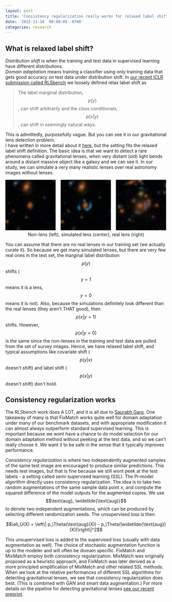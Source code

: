 ```yaml
---
layout: post
title: 'Consistency regularization really works for relaxed label shift'
date: '2022-11-18  00:00:00 -0700'
categories: research
---
```


## What is relaxed label shift?

*Distribution shift* is when the training and test data in supervised learning have different distributions.  
*Domain adaptation* means training a classifier using only training data that gets good accuracy on test data under distribution shift.
In [our recent ICLR submission called RLSbench](https://openreview.net/forum?id=kLvYYV-YK_j) we loosely defined relax label shift as

> The label marginal distribution, $$p(y)$$, can shift arbitrarily and the class conditionals, $$p(x\vert y)$$, can shift in seemingly natural ways.

This is admittedly, purposefully vague.  But you can see it in our gravitational lens detection problem.  
I have written in more detail about it [here](https://jsharpna.github.io/research/2022/03/28/gravitational-lenses.html), but the setting fits the relaxed label shift definition.
The basic idea is that we want to detect a rare phenomena called gravitational lenses, when very distant (old) light bends around a distant massive object like a galaxy and we can see it.
In our study, we can simulate a very many realistic lenses over real astronomy images without lenses.

<p align='center'>
<img src='/images/lenses/grav_lens.jpg'><br>
Non-lens (left), simulated lens (center), real lens (right)
</p>

You can assume that there are no real lenses in our training set (we actually curate it).
So because we get many simulated lenses, but there are very few real ones in the test set, the marginal label distribution $$p(y)$$ shifts ($$y=1$$ means it is a lens, $$y=0$$ means it is not).
Also, because the simulations definitely look different than the real lenses (they aren't THAT good), then $$p(x\vert y=1)$$ shifts.
However, $$p(x\vert y=0)$$ is the same since the non-lenses in the training and test data are pulled from the set of survey images.
Hence, we have relaxed label shift, and typical assumptions like covariate shift ($$p(y\vert x)$$ doesn't shift) and label shift ($$p(x\vert y)$$ doesn't shift) don't hold.

## Consistency regularization works

The RLSbench work does A LOT, and it is all due to [Saurabh Garg](https://saurabhgarg1996.github.io/).
One takeaway of many is that FixMatch works quite well for domain adaptation under many of our benchmark datasets, and with appropriate modification it can almost always outperform standard supervised learning.
This is important because we wont have a chance to do model selection for our domain adaptation method without peeking at the test data, and so we can't really choose it.
We want it to be safe in the sense that it typically improves performance.

*Consistency regularization* is where two independently augmented samples of the same test image are encouraged to produce similar predictions.
This needs test images, but that is fine because we still wont peek at the test labels - a setting called semi-supervised learning (SSL).
The Pi-model algorithm directly uses consistency regularization. 
The idea is to take two random augmentations of the same sample data point x, and compute the squared difference of the model outputs for the augmented copies. 
We use $$\text{aug}, \widetilde{\text{aug}}$$ to denote two independent augmentations, which can be produced by selecting different randomization seeds. The unsupervised loss is then

$$\ell_U(X) = \left\| p_\Theta(\text{aug}(X)) - p_\Theta(\widetilde{\text{aug}}(X))\right\|^2$$

This unsupervised loss is added to the supervised loss (usually with data augmentation as well).
The choice of stochastic augmentation function is up to the modeler and will often be domain specific. 
FixMatch and MixMatch employ both consistency regularization.
MixMatch was originally proposed as a heuristic approach, and FixMatch was later derived as a more principled simplification of MixMatch and other related SSL methods. 
When we look at the relative performances of different SSL algorithms for detecting gravitational lenses, we see that consistency regularization does best.
(This is combined with GAN and smart data augmentation.)
For more details on the pipeline for detecting gravitational lenses [see our recent preprint](https://arxiv.org/abs/2211.00047).

